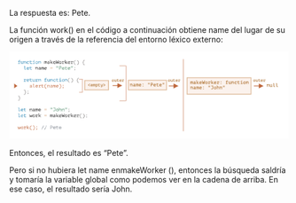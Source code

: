 La respuesta es: Pete.

La función work() en el código a continuación obtiene name del lugar de su origen a través de la referencia del entorno léxico externo:

![que-variables-estan-disponibles](https://github.com/VictorHugoAguilar/javascript-interview-questions-explained/blob/main/theory/closure/solutions/que-variables-estan-disponibles.png?raw=true)

Entonces, el resultado es “Pete”.

Pero si no hubiera let name enmakeWorker (), entonces la búsqueda saldría y tomaría la variable global como podemos ver en la cadena de arriba. En ese caso, el resultado sería John.
